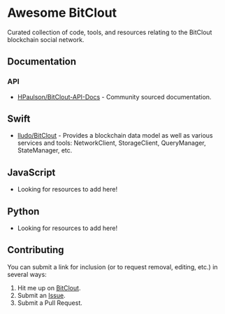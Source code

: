 # Awesome BitClout

Curated collection of code, tools, and resources relating to the BitClout blockchain social network.

## Documentation

### API

- [HPaulson/BitClout-API-Docs](https://github.com/HPaulson/BitClout-API-Docs) - Community sourced documentation.

## Swift

- [lludo/BitClout](https://github.com/lludo/BitClout) - Provides a blockchain data model as well as various services and tools: NetworkClient, StorageClient, QueryManager, StateManager, etc.

## JavaScript

- Looking for resources to add here!

## Python

- Looking for resources to add here!

## Contributing
You can submit a link for inclusion (or to request removal, editing, etc.) in several ways:
1. Hit me up on [BitClout](https://bitclout.com/u/davemackey).
2. Submit an [Issue](https://github.com/davidshq/awesome-bitclout/issues/new).
3. Submit a Pull Request.
